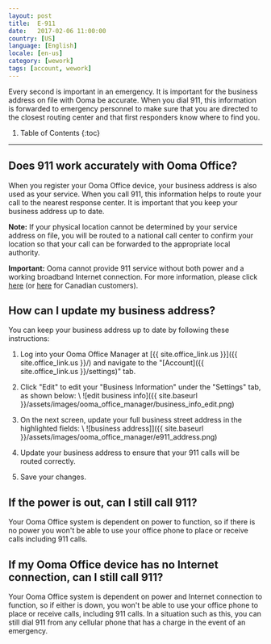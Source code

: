 ```yaml
---
layout: post
title:  E-911
date:   2017-02-06 11:00:00
country: [US]
language: [English]
locale: [en-us]
category: [wework]
tags: [account, wework]
---
```


Every second is important in an emergency. It is important for the business address on file with Ooma be accurate. When you dial 911, this information is forwarded to emergency personnel to make sure that you are directed to the closest routing center and that first responders know where to find you.

1. Table of Contents
{:toc}
* * *

## Does 911 work accurately with Ooma Office?

When you register your Ooma Office device, your business address is also used as your service. When you call 911, this information helps to route your call to the nearest response center. It is important that you keep your business address up to date.

**Note:** If your physical location cannot be determined by your service address on file, you will be routed to a national call center to confirm your location so that your call can be forwarded to the appropriate local authority.

**Important:** Ooma cannot provide 911 service without both power and a working broadband Internet connection. For more information, please click [here](http://ooma.com/911) (or [here](http://ca.ooma.com/911) for Canadian customers).

## How can I update my business address?

You can keep your business address up to date by following these instructions:

1. Log into your Ooma Office Manager at [{{ site.office_link.us }}]({{ site.office_link.us }}/) and navigate to the "[Account]({{ site.office_link.us }}/settings)" tab.
2. Click "Edit" to edit your "Business Information" under the "Settings" tab, as shown below: \\
   ![edit business info]({{ site.baseurl }}/assets/images/ooma_office_manager/business_info_edit.png)

3. On the next screen, update your full business street address in the highlighted fields: \\
   ![business address]]({{ site.baseurl }}/assets/images/ooma_office_manager/e911_address.png)

4. Update your business address to ensure that your 911 calls will be routed correctly.
5. Save your changes.

## If the power is out, can I still call 911?

Your Ooma Office system is dependent on power to function, so if there is no power you won't be able to use your office phone to place or receive calls including 911 calls.

## If my Ooma Office device has no Internet connection, can I still call 911?

Your Ooma Office system is dependent on power and Internet connection to function, so if either is down, you won't be able to use your office phone to place or receive calls, including 911 calls. In a situation such as this, you can still dial 911 from any cellular phone that has a charge in the event of an emergency.
